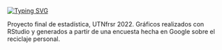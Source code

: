 [![Typing SVG](https://readme-typing-svg.herokuapp.com?font=Fira+Code&pause=1000&color=2A081B&width=435&lines=Proyecto+en+RStudio)](https://git.io/typing-svg)


Proyecto final de estadística, UTNfrsr 2022.
Gráficos realizados con RStudio y generados a partir de una encuesta hecha en Google sobre el reciclaje personal.
